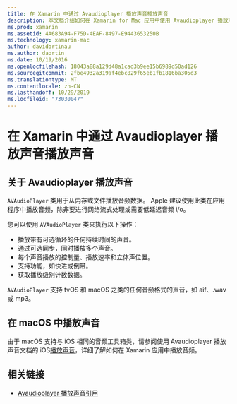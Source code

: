 ```yaml
---
title: 在 Xamarin 中通过 Avaudioplayer 播放声音播放声音
description: 本文档介绍如何在 Xamarin for Mac 应用中使用 Avaudioplayer 播放声音播放声音。 它从较高的层面讨论了 Avaudioplayer 播放声音，并链接到了更完整地探讨它的其他文档。
ms.prod: xamarin
ms.assetid: 4A683A94-F75D-4EAF-8497-E9443653250B
ms.technology: xamarin-mac
author: davidortinau
ms.author: daortin
ms.date: 10/19/2016
ms.openlocfilehash: 18043a88a129d48a1cad3b9ee15b6989d50ad126
ms.sourcegitcommit: 2fbe4932a319af4ebc829f65eb1fb1816ba305d3
ms.translationtype: MT
ms.contentlocale: zh-CN
ms.lasthandoff: 10/29/2019
ms.locfileid: "73030047"
---
```

# <a name="playing-sound-with-avaudioplayer-in-xamarinmac"></a>在 Xamarin 中通过 Avaudioplayer 播放声音播放声音

## <a name="about-the-avaudioplayer"></a>关于 Avaudioplayer 播放声音

`AVAudioPlayer` 类用于从内存或文件播放音频数据。 Apple 建议使用此类在应用程序中播放音频，除非要进行网络流式处理或需要低延迟音频 i/o。

您可以使用 `AVAudioPlayer` 类来执行以下操作：

- 播放带有可选循环的任何持续时间的声音。
- 通过可选同步，同时播放多个声音。
- 每个声音播放的控制量、播放速率和立体声位置。
- 支持功能，如快进或倒带。
- 获取播放级别计数数据。

`AVAudioPlayer` 支持 tvOS 和 macOS 之类的任何音频格式的声音，如 aif、.wav 或 mp3。

## <a name="playing-sounds-in-macos"></a>在 macOS 中播放声音

由于 macOS 支持与 iOS 相同的音频工具箱类，请参阅使用 Avaudioplayer 播放声音文档的 iOS[播放声音](https://github.com/xamarin/recipes/tree/master/Recipes/ios/media/sound/avaudioplayer)，详细了解如何在 Xamarin 应用中播放音频。

## <a name="related-links"></a>相关链接

- [Avaudioplayer 播放声音引用](https://developer.apple.com/documentation/avfoundation/avaudioplayer)
